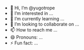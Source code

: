 - 👋 Hi, I’m @yugotrope
- 👀 I’m interested in ...
- 🌱 I’m currently learning ...
- 💞️ I’m looking to collaborate on ...
- 📫 How to reach me ...
- 😄 Pronouns: ...
- ⚡ Fun fact: ...

<!---
yugotrope/yugotrope is a ✨ special ✨ repository because its `README.md` (this file) appears on your GitHub profile.
You can click the Preview link to take a look at your changes.
--->
